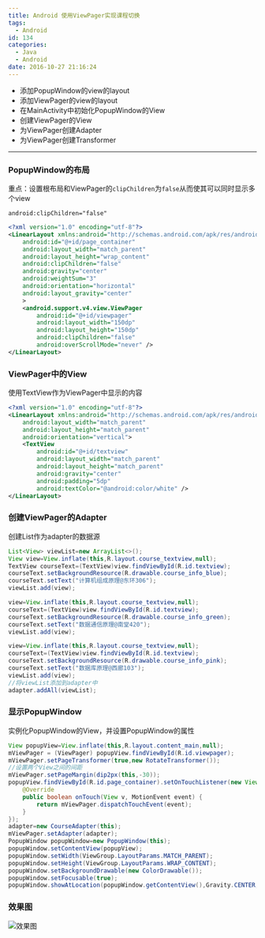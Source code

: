 ```yaml
---
title: Android 使用ViewPager实现课程切换
tags:
  - Android
id: 134
categories:
  - Java
  - Android
date: 2016-10-27 21:16:24
---
```

+ 添加PopupWindow的view的layout
+ 添加ViewPager的view的layout
+ 在MainActivity中初始化PopupWindow的View
+ 创建ViewPager的View
+ 为ViewPager创建Adapter
+ 为ViewPager创建Transformer

<!--more-->

---

### PopupWindow的布局
重点：设置根布局和ViewPager的`clipChildren`为`false`从而使其可以同时显示多个view

`android:clipChildren="false"`

```xml
<?xml version="1.0" encoding="utf-8"?>
<LinearLayout xmlns:android="http://schemas.android.com/apk/res/android"
    android:id="@+id/page_container"
    android:layout_width="match_parent"
    android:layout_height="wrap_content"
    android:clipChildren="false"
    android:gravity="center"
    android:weightSum="3"
    android:orientation="horizontal"
    android:layout_gravity="center"
    >
    <android.support.v4.view.ViewPager
        android:id="@+id/viewpager"
        android:layout_width="150dp"
        android:layout_height="150dp"
        android:clipChildren="false"
        android:overScrollMode="never" />
</LinearLayout>
```

### ViewPager中的View

使用TextView作为ViewPager中显示的内容

```xml
<?xml version="1.0" encoding="utf-8"?>
<LinearLayout xmlns:android="http://schemas.android.com/apk/res/android"
    android:layout_width="match_parent"
    android:layout_height="match_parent"
    android:orientation="vertical">
    <TextView
        android:id="@+id/textview"
        android:layout_width="match_parent"
        android:layout_height="match_parent"
        android:gravity="center"
        android:padding="5dp"
        android:textColor="@android:color/white" />
</LinearLayout>
```

### 创建ViewPager的Adapter

创建List<View>作为adapter的数据源

```java
List<View> viewList=new ArrayList<>();
View view=View.inflate(this,R.layout.course_textview,null);
TextView courseText=(TextView)view.findViewById(R.id.textview);
courseText.setBackgroundResource(R.drawable.course_info_blue);
courseText.setText("计算机组成原理@东环306");
viewList.add(view);

view=View.inflate(this,R.layout.course_textview,null);
courseText=(TextView)view.findViewById(R.id.textview);
courseText.setBackgroundResource(R.drawable.course_info_green);
courseText.setText("数据通信原理@南堂420");
viewList.add(view);

view=View.inflate(this,R.layout.course_textview,null);
courseText=(TextView)view.findViewById(R.id.textview);
courseText.setBackgroundResource(R.drawable.course_info_pink);
courseText.setText("数据库原理@西廊103");
viewList.add(view);
//将viewList添加到adapter中
adapter.addAll(viewList);
```

### 显示PopupWindow

实例化PopupWindow的View，并设置PopupWindow的属性

```java
View popupView=View.inflate(this,R.layout.content_main,null);
mViewPager = (ViewPager) popupView.findViewById(R.id.viewpager);
mViewPager.setPageTransformer(true,new RotateTransformer());
//设置两个View之间的间距
mViewPager.setPageMargin(dip2px(this,-30));
popupView.findViewById(R.id.page_container).setOnTouchListener(new View.OnTouchListener() {
    @Override
    public boolean onTouch(View v, MotionEvent event) {
        return mViewPager.dispatchTouchEvent(event);
    }
});
adapter=new CourseAdapter(this);
mViewPager.setAdapter(adapter);
PopupWindow popupWindow=new PopupWindow(this);
popupWindow.setContentView(popupView);
popupWindow.setWidth(ViewGroup.LayoutParams.MATCH_PARENT);
popupWindow.setHeight(ViewGroup.LayoutParams.WRAP_CONTENT);
popupWindow.setBackgroundDrawable(new ColorDrawable());
popupWindow.setFocusable(true);
popupWindow.showAtLocation(popupWindow.getContentView(),Gravity.CENTER,0,0);
```

### 效果图

![效果图](/images/2016/10/未标题-2.gif)
